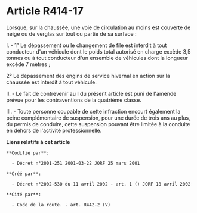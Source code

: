 # Article R414-17

Lorsque, sur la chaussée, une voie de circulation au moins est couverte de neige ou de verglas sur tout ou partie de sa
surface :

I. - 1° Le dépassement ou le changement de file est interdit à tout conducteur d'un véhicule dont le poids total autorisé en
charge excède 3,5 tonnes ou à tout conducteur d'un ensemble de véhicules dont la longueur excède 7 mètres ;

2° Le dépassement des engins de service hivernal en action sur la chaussée est interdit à tout véhicule.

II. - Le fait de contrevenir au I du présent article est puni de l'amende prévue pour les contraventions de la quatrième
classe.

III. - Toute personne coupable de cette infraction encourt également la peine complémentaire de suspension, pour une durée de
trois ans au plus, du permis de conduire, cette suspension pouvant être limitée à la conduite en dehors de l'activité
professionnelle.

**Liens relatifs à cet article**

	**Codifié par**:

	  - Décret n°2001-251 2001-03-22 JORF 25 mars 2001

	**Créé par**:

	  - Décret n°2002-530 du 11 avril 2002 - art. 1 () JORF 18 avril 2002

	**Cité par**:

	  - Code de la route. - art. R442-2 (V)
